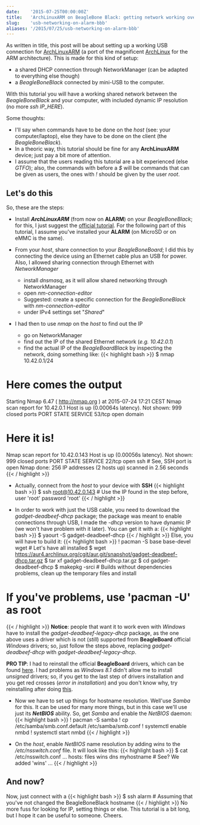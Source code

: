 ```yaml
---
date:    '2015-07-25T00:00:00Z'
title:   'ArchLinuxARM on BeagleBone Black: getting network working over USB'
slug:    'usb-networking-on-alarm-bbb'
aliases: '/2015/07/25/usb-networking-on-alarm-bbb'
---
```


As written in title, this post will be about setting up a working USB connection
for [ArchLinuxARM](http://archlinuxarm.org) (a port of the magnificent
[ArchLinux](https://www.archlinux.org) for the ARM architecture).
This is made for this kind of setup:

* a shared DHCP connection through NetworkManager (can be adapted to everything else though)
* a *BeagleBoneBlack* connected by mini-USB to the computer.

With this tutorial you will have a working shared network between the *BeagleBoneBlack*
and your computer,
with included dynamic IP resolution (no more *ssh IP_HERE*).

Some thoughts:

* I'll say when commands have to be done on the *host* (see: your computer/laptop),
else they have to be done on the client (the *BeagleBoneBlack*).
* In a theoric way, this tutorial should be fine for any **ArchLinuxARM** device;
just pay a bit more of attention.
* I assume that the users reading this tutorial are a bit experienced (else *GTFO*);
also, the commands with before a *$*
will be commands that can be given as users, the ones with *!* should be given
by the user *root*.

## Let's do this
So, these are the steps:

- Install ***ArchLinuxARM*** (from now on **ALARM**) on your *BeagleBoneBlack*;
for this, I just suggest the
[official tutorial](http://archlinuxarm.org/platforms/armv7/ti/beaglebone-black).
For the following part of this tutorial, I assume you've installed your **ALARM**
(on MicroSD or on eMMC is the same).

- From your *host*, share connection to your *BeagleBoneBoard*;
I did this by connecting the device using an Ethernet cable plus an USB for power.
Also, I allowed sharing connection through Ethernet with *NetworkManager*
  * install *dnsmasq*, as it will allow shared networking through NetworkManager
  * open *nm-connection-editor*
  * Suggested: create a specific connection for the *BeagleBoneBlack* with *nm-connection-editor*
  * under IPv4 settings set "*Shared*"

- I had then to use *nmap* on the *host* to find out the IP
  * go on NetworkManager
  * find out the IP of the shared Ethernet network (*e.g. 10.42.0.1*)
  * find the actual IP of the *BeagleBoardBlack* by inspecting the network, doing something like:
{{< highlight bash >}}
$ nmap 10.42.0.1/24
# Here comes the output
Starting Nmap 6.47 ( http://nmap.org ) at 2015-07-24 17:21 CEST
Nmap scan report for 10.42.0.1
Host is up (0.00064s latency).
Not shown: 999 closed ports
PORT   STATE SERVICE
53/tcp open  domain
# Here it is!
Nmap scan report for 10.42.0.143
Host is up (0.00056s latency).
Not shown: 999 closed ports
PORT   STATE SERVICE
22/tcp open  ssh # See, SSH port is open
Nmap done: 256 IP addresses (2 hosts up) scanned in 2.56 seconds
{{< / highlight >}}

- Actually, connect from the *host* to your device with **SSH**
{{< highlight bash >}}
$ ssh root@10.42.0.143 # Use the IP found in the step before, user 'root' password 'root'
{{< / highlight >}}

- In order to work with just the USB cable, you need to download the *gadget-deadbeef-dhcp* package;
the package was meant to enable connections through USB, I made the *-dhcp* version to have dynamic IP
(we won't have problem with it later). You can get it with a:
{{< highlight bash >}}
$ yaourt -S gadget-deadbeef-dhcp
{{< / highlight >}}
Else, you will have to build it:
{{< highlight bash >}}
! pacman -S base base-devel wget # Let's have all installed
$ wget https://aur4.archlinux.org/cgit/aur.git/snapshot/gadget-deadbeef-dhcp.tar.gz
$ tar xf gadget-deadbeef-dhcp.tar.gz
$ cd gadget-deadbeef-dhcp
$ makepkg -srci # Builds without dependencies problems, clean up the temporary files and install
# If you've problems, use 'pacman -U' as root
{{< / highlight >}}
**Notice**: people that want it to work even with *Windows* have to install
the *gadget-deadbeef-legacy-dhcp* package, as the one above uses a driver which
is not (*still*) supported from **BeagleBoard** official *Windows* drivers; so,
just follow the steps above, replacing *gadget-deadbeef-dhcp* with *gadget-deadbeef-legacy-dhcp*.

**PRO TIP**: I had to reinstall the official **BeagleBoard** drivers, which can
be found [here](http://beagleboard.org/getting-started#step2). I had problems as
*Windows 8.1* didn't allow me to install *unsigned* drivers; so, if you get to
the last step of drivers installation and you get red crosses (*error in installation*)
and you don't know why, try reinstalling after doing
[this](http://www.howtogeek.com/167723/how-to-disable-driver-signature-verification-on-64-bit-windows-8.1-so-that-you-can-install-unsigned-drivers/).

- Now we have to set up things for hostname resolution. Well'use *Samba* for this.
It can be used for many more things, but in this case we'll use just its ***NetBIOS*** ability.
So, get *Samba* and enable the *NetBIOS* daemon:
{{< highlight bash >}}
! pacman -S samba
! cp /etc/samba/smb.conf.default /etc/samba/smb.conf
! systemctl enable nmbd
! systemctl start nmbd
{{< / highlight >}}

- On the *host*, enable *NetBIOS* name resolution by adding *wins* to the */etc/nsswitch.conf* file.
It will look like this:
{{< highlight bash >}}
$ cat /etc/nsswitch.conf
...
hosts: files wins dns myhostname # See? We added 'wins'
...
{{< / highlight >}}

## And now?
Now, just connect with a
{{< highlight bash >}}
$ ssh alarm # Assuming that you've not changed the BeagleBoneBlack hostname
{{< / highlight >}}
No more fuss for looking for IP, setting things or else.
This tutorial is a bit long, but I hope it can be useful to someone. Cheers.
